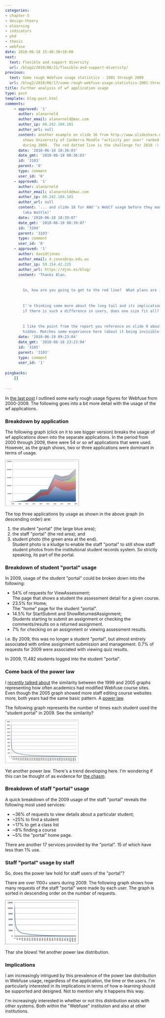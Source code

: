 ```yaml
---
categories:
- chapter-5
- design-theory
- elearning
- indicators
- phd
- thesis
- webfuse
date: 2010-06-18 15:48:30+10:00
next:
  text: Flexible and support diversity
  url: /blog2/2010/06/21/flexible-and-support-diversity/
previous:
  text: Some rough Webfuse usage statistics - 2001 through 2009
  url: /blog2/2010/06/17/some-rough-webfuse-usage-statistics-2001-through-2009/
title: Further analysis of wf application usage
type: post
template: blog-post.html
comments:
    - approved: '1'
      author: alanarnold
      author_email: alanarnold@mac.com
      author_ip: 60.242.104.101
      author_url: null
      content: another example on slide 16 from http://www.slideshare.net/alanarnold/learning-management-systems-extracting-value-from-their-evolution  which
        shows University of Canberra Moodle "activity per user" ranked for 600+ courses
        during 2009.  The red dotted line is the challenge for 2010 :)
      date: '2010-06-18 18:36:03'
      date_gmt: '2010-06-18 08:36:03'
      id: '3103'
      parent: '0'
      type: comment
      user_id: '0'
    - approved: '1'
      author: alanarnold
      author_email: alanarnold@mac.com
      author_ip: 60.242.104.101
      author_url: null
      content: '... and slide 18 for ANU''s WebCT usage before they made the move to Moodle
        (aka Wattle)'
      date: '2010-06-18 18:39:07'
      date_gmt: '2010-06-18 08:39:07'
      id: '3104'
      parent: '3103'
      type: comment
      user_id: '0'
    - approved: '1'
      author: davidtjones
      author_email: d.jones@cqu.edu.au
      author_ip: 59.154.42.225
      author_url: https://djon.es/blog/
      content: 'Thanks Alan.
    
    
        So, how are you going to get to the red line?  What plans are in place?
    
    
        I''m thinking some more about the long tail and its implications. In particular,
        if there is such a difference in users, does one size fit all?
    
    
        I like the point from the report you reference on slide 9 about staff cost being
        hidden. Matches some experience here (about it being invisible to some).'
      date: '2010-06-19 09:23:04'
      date_gmt: '2010-06-18 23:23:04'
      id: '3105'
      parent: '3103'
      type: comment
      user_id: '1'
    
pingbacks:
    []
    
---
```

In [the last post](/blog2/2010/06/17/some-rough-webfuse-usage-statistics-2001-through-2009/) I outlined some early rough usage figures for Webfuse from 2000-2009. The following goes into a bit more detail with the usage of the wf applications.

### Breakdown by application

The following graph (click on it to see bigger version) breaks the usage of wf applications down into the separate applications. In the period from 2000 through 2009, there were 54 or so wf applications that were used. However, as the graph shows, two or three applications were dominant in terms of usage.

[![Wf application usage](images/4710429793_3f78c7e9d7_m.jpg)](http://www.flickr.com/photos/david_jones/4710429793/ "Wf application usage by David T Jones, on Flickr")

The top three applications by usage as shown in the above graph (in descending order) are:

1. the student "portal" (the large blue area);
2. the staff "portal" (the red area); and
3. student photo (the green area at the end).  
    Student photo is a kludge to enable the staff "portal" to still show staff student photos from the institutional student records system. So strictly speaking, its part of the portal.

### Breakdown of student "portal" usage

In 2009, usage of the student "portal" could be broken down into the following:

- 54% of requests for ViewAssessment;  
    The page that shows a student the assessment detail for a given course.
- 23.5% for Home;  
    The "home" page for the student "portal".
- 14.5% for StartSubmit and ShowReturnedAssignment;  
    Students starting to submit an assignment or checking the comments/results on a returned assignment.
- 7% for checking on an assignment or viewing assessment results.

i.e. By 2009, this was no longer a student "portal", but almost entirely associated with online assignment submission and management. 0.7% of requests for 2009 were associated with viewing quiz results.

In 2009, 11,482 students logged into the student "portal".

### Come back of the power law

I [recently talked about](/blog2/2010/06/14/academics-course-websites-and-power-laws/) the similarity between the 1999 and 2005 graphs representing how often academics had modified Webfuse course sites. Even though the 2005 graph showed more staff editing course websites more, both years had the same basic pattern. A [power law](http://en.wikipedia.org/wiki/Power_law).

The following graph represents the number of times each student used the "student portal" in 2009. See the similarity?

[![StudentMyCQU Users for 2009](images/4711128158_c657e699d4_m.jpg)](http://www.flickr.com/photos/david_jones/4711128158/ "StudentMyCQU Users for 2009 by David T Jones, on Flickr")

Yet another power law. There's a trend developing here. I'm wondering if this can be thought of as evidence for [the chasm](/blog2/2009/08/09/the-chasm/).

### Breakdown of staff "portal" usage

A quick breakdown of the 2009 usage of the staff "portal" reveals the following most used services:

- ~36% of requests to view details about a particular student;
- ~25% to find a student
- ~17% to get a class list
- ~8% finding a course
- ~5% the "portal" home page.

There are another 17 services provided by the "portal". 15 of which have less than 1% use.

### Staff "portal" usage by staff

So, does the power law hold for staff users of the "portal"?

There are over 1100+ users during 2009. The following graph shows how many requests of the staff "portal" were made by each user. The graph is sorted in descending order on the number of requests.

[![Staff MyCQU Users 2009](images/4711220530_e7a4da3e5e_m.jpg)](http://www.flickr.com/photos/david_jones/4711220530/ "Staff MyCQU Users 2009 by David T Jones, on Flickr")

Thar she blows! Yet another power law distribution.

### Implications

I am increasingly intrigued by this prevalence of the power law distribution in Webfuse usage, regardless of the application, the time or the users. I'm particularly interested in its implications in terms of how e-learning should be supported and designed. Not to mention why it happens this way.

I'm increasingly interested in whether or not this distribution exists with other systems. Both within the "Webfuse" institution and also at other institutions.